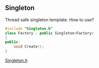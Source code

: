## Singleton

Thread safe singleton template. How to use?

```c++
#include "Singleton.h"
class Factory : public Singleton<Factory>
{
public:
	void Create();
}
```

 [Singleton.h](Singleton.h) 